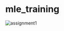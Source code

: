 # mle_training

![assignment1](https://user-images.githubusercontent.com/59870245/115871082-b75a6300-a45d-11eb-88ba-589973d5ee1f.PNG)
